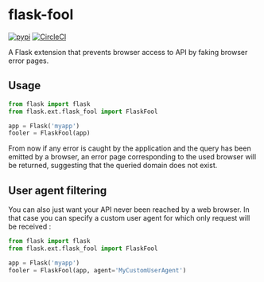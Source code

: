 # flask-fool

[![pypi](https://badge.fury.io/py/flask-fool.svg)](https://pypi.python.org/pypi/Flask-Fool) [![CircleCI](https://circleci.com/gh/Faylixe/flask-fool.svg?style=shield)](https://circleci.com/gh/Faylixe/flask-fool)

A Flask extension that prevents browser access to API by faking browser error pages.

## Usage

```python
from flask import flask
from flask.ext.flask_fool import FlaskFool

app = Flask('myapp')
fooler = FlaskFool(app)
```

From now if any error is caught by the application and the query has been emitted by a browser,
an error page corresponding to the used browser will be returned, suggesting that the queried
domain does not exist.

## User agent filtering

You can also just want your API never been reached by a web browser. In that case you can
specify a custom user agent for which only request will be received :

```python
from flask import flask
from flask.ext.flask_fool import FlaskFool

app = Flask('myapp')
fooler = FlaskFool(app, agent='MyCustomUserAgent')
```

